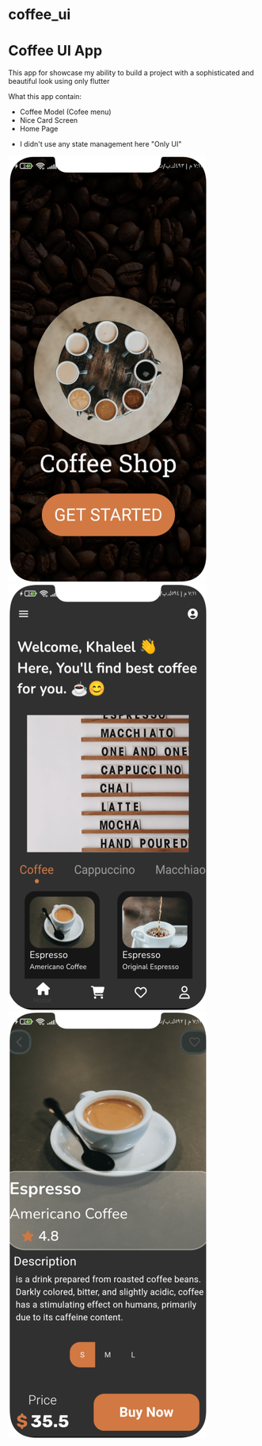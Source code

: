 # coffee_ui

# Coffee UI App

This app for showcase my ability to build a project with a sophisticated and beautiful look using only flutter

What this app contain:
- Coffee Model (Cofee menu)
- Nice Card Screen
- Home Page

* I didn't use any state management here "Only UI"

<img src="screenshots/screen 1.png">
<img src="screenshots/screen 2.png">
<img src="screenshots/screen 3.png">